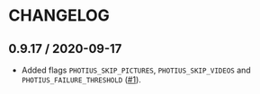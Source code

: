 # CHANGELOG

## 0.9.17 / 2020-09-17

- Added flags `PHOTIUS_SKIP_PICTURES`, `PHOTIUS_SKIP_VIDEOS` and `PHOTIUS_FAILURE_THRESHOLD` ([#1](https://github.com/alecpetrosky/photius-docker/issues/1)).
